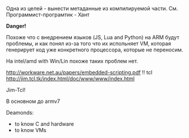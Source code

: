 Одна из целей - вынести метаданные из компилируемой части. См. Программист-програмтик - Хант

**Danger!**

Похоже что с внедрением языков (JS, Lua and Python) на ARM будут проблемы, и как понял из-за того что их испольняет VM, которая 
генерирует код уже конкретного процессора, которые не переносим.

На intel/amd with Win/Lin похоже таких проблем нет.

http://workware.net.au/papers/embedded-scripting.pdf !!
tcl http://jim.tcl.tk/index.html/doc/www/www/index.html

Jim-Tcl!
 
В основном до armv7

Deamonds:

- to know C and hardware
- to know VMs